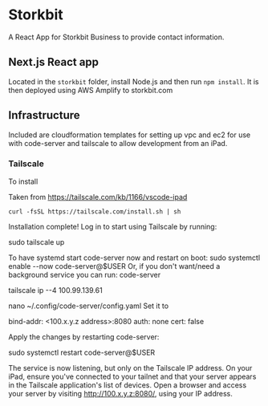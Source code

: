 # Storkbit
A React App for Storkbit Business to provide contact information.

## Next.js React app

Located in the `storkbit` folder, install Node.js and then run `npm install`. It is then deployed using AWS Amplify to storkbit.com

## Infrastructure

Included are cloudformation templates for setting up vpc and ec2 for use with code-server and tailscale to allow development from an iPad.

### Tailscale

To install 

Taken from https://tailscale.com/kb/1166/vscode-ipad

`curl -fsSL https://tailscale.com/install.sh | sh`

Installation complete! Log in to start using Tailscale by running:

sudo tailscale up

To have systemd start code-server now and restart on boot:
  sudo systemctl enable --now code-server@$USER
Or, if you don't want/need a background service you can run:
  code-server

tailscale ip --4
100.99.139.61

nano ~/.config/code-server/config.yaml
Set it to 

bind-addr: <100.x.y.z address>:8080
auth: none
cert: false


Apply the changes by restarting code-server:

sudo systemctl restart code-server@$USER


The service is now listening, but only on the Tailscale IP address.
On your iPad, ensure you've connected to your tailnet and that your server appears in the Tailscale application's list of devices.
Open a browser and access your server by visiting http://100.x.y.z:8080/, using your IP address.
